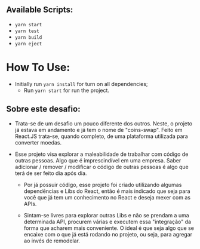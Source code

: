 ## Available Scripts:
* `yarn start`
* `yarn test`
* `yarn build`
* `yarn eject`

# How To Use:
* Initially run `yarn install` for turn on all dependencies;
  * Run `yarn start` for run the project.

## Sobre este desafio: 
* Trata-se de um desafio um pouco diferente dos outros. Neste, o projeto já estava em andamento e já tem o nome de "coins-swap". Feito em React.JS trata-se, quando completo, de uma plataforma utilizada para converter moedas.
 
* Esse projeto visa explorar a maleabilidade de trabalhar com código de outras pessoas. Algo que é imprescindível em uma empresa. Saber adicionar / remover / modificar o código de outras pessoas é algo que terá de ser feito dia após dia.

  * Por já possuir código, esse projeto foi criado utilizando algumas dependências e Libs do React, então é mais indicado que seja para você que já tem um conhecimento no React e deseja mexer com as APIs.

  * Sintam-se livres para explorar outras Libs e não se prendam a uma determinada API, procurem várias e executem essa "integração" da forma que acharem mais conveniente. O ideal é que seja algo que se encaixe com o que já está rodando no projeto, ou seja, para agregar ao invés de remodelar. 
